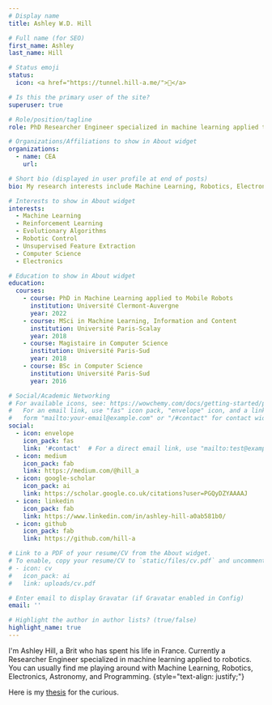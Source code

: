 ```yaml
---
# Display name
title: Ashley W.D. Hill

# Full name (for SEO)
first_name: Ashley
last_name: Hill

# Status emoji
status:
  icon: <a href="https://tunnel.hill-a.me/">🤖</a>

# Is this the primary user of the site?
superuser: true

# Role/position/tagline
role: PhD Researcher Engineer specialized in machine learning applied to robotics

# Organizations/Affiliations to show in About widget
organizations:
  - name: CEA
    url:

# Short bio (displayed in user profile at end of posts)
bio: My research interests include Machine Learning, Robotics, Electronics, and other oddities.

# Interests to show in About widget
interests:
  - Machine Learning
  - Reinforcement Learning
  - Evolutionary Algorithms
  - Robotic Control
  - Unsupervised Feature Extraction
  - Computer Science
  - Electronics

# Education to show in About widget
education:
  courses:
    - course: PhD in Machine Learning applied to Mobile Robots
      institution: Université Clermont-Auvergne
      year: 2022
    - course: MSci in Machine Learning, Information and Content
      institution: Université Paris-Scalay
      year: 2018
    - course: Magistaire in Computer Science
      institution: Université Paris-Sud
      year: 2018
    - course: BSc in Computer Science
      institution: Université Paris-Sud
      year: 2016

# Social/Academic Networking
# For available icons, see: https://wowchemy.com/docs/getting-started/page-builder/#icons
#   For an email link, use "fas" icon pack, "envelope" icon, and a link in the
#   form "mailto:your-email@example.com" or "/#contact" for contact widget.
social:
  - icon: envelope
    icon_pack: fas
    link: '#contact'  # For a direct email link, use "mailto:test@example.org".
  - icon: medium
    icon_pack: fab
    link: https://medium.com/@hill_a
  - icon: google-scholar
    icon_pack: ai
    link: https://scholar.google.co.uk/citations?user=PGQyDZYAAAAJ
  - icon: linkedin
    icon_pack: fab
    link: https://www.linkedin.com/in/ashley-hill-a0ab581b0/
  - icon: github
    icon_pack: fab
    link: https://github.com/hill-a

# Link to a PDF of your resume/CV from the About widget.
# To enable, copy your resume/CV to `static/files/cv.pdf` and uncomment the lines below.
# - icon: cv
#   icon_pack: ai
#   link: uploads/cv.pdf

# Enter email to display Gravatar (if Gravatar enabled in Config)
email: ''

# Highlight the author in author lists? (true/false)
highlight_name: true
---
```


I'm Ashley Hill, a Brit who has spent his life in France. Currently a Researcher Engineer specialized in machine learning applied to robotics. You can usually find me playing around with Machine Learning, Robotics, Electronics, Astronomy, and Programming.
{style="text-align: justify;"}

Here is my [thesis](PhD.pdf) for the curious.
